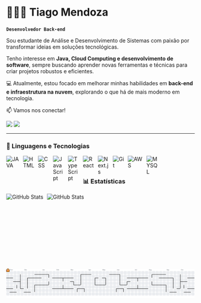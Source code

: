 # 👩🏻‍💻 Tiago Mendoza

**`Desenvolvedor Back-end`**

Sou estudante de Análise e Desenvolvimento de Sistemas com paixão por transformar ideias em soluções tecnológicas.  

Tenho interesse em **Java, Cloud Computing e desenvolvimento de software**, sempre buscando aprender novas ferramentas e técnicas para criar projetos robustos e eficientes.  

💻 Atualmente, estou focado em melhorar minhas habilidades em **back-end e infraestrutura na nuvem**, explorando o que há de mais moderno em tecnologia.  

📫 Vamos nos conectar! 

<div> 
  <a href="https://www.instagram.com/tiagom.z?igsh=MWxkZmdqZGR6NHVidA==" target="_blank"><img src="https://img.shields.io/badge/-Instagram-%23E4405F?style=for-the-badge&logo=instagram&logoColor=white" target="_blank"></a>
  <a href="https://www.linkedin.com/in/tiagomendoza/" target="_blank"><img src="https://img.shields.io/badge/-LinkedIn-%230077B5?style=for-the-badge&logo=linkedin&logoColor=white" target="_blank"></a> 
  
</div>

---

### 🤖 Linguagens e Tecnologias
<img 
    align="left" 
    alt="JAVA" 
    title="JAVA"
    width="35px" 
    style="padding-right: 10px;"
    src="https://cdn.jsdelivr.net/gh/devicons/devicon@latest/icons/java/java-original.svg" />
        
<img 
    align="left" 
    alt="HTML"
    title="HTML" 
    width="30px" 
    style="padding-right: 10px;" 
    src="https://cdn.jsdelivr.net/gh/devicons/devicon@latest/icons/html5/html5-original.svg" 
/>
<img 
    align="left" 
    alt="CSS" 
    title="CSS"
    width="30px" 
    style="padding-right: 10px;" 
    src="https://cdn.jsdelivr.net/gh/devicons/devicon@latest/icons/css3/css3-original.svg" 
/>
<img 
    align="left" 
    alt="JavaScript" 
    title="JavaScript"
    width="30px" 
    style="padding-right: 10px;" 
    src="https://cdn.jsdelivr.net/gh/devicons/devicon@latest/icons/javascript/javascript-original.svg" 
/>
<img 
    align="left" 
    alt="TypeScript"
    title="TypeScript" 
    width="30px" 
    style="padding-right: 10px;" 
    src="https://cdn.jsdelivr.net/gh/devicons/devicon@latest/icons/typescript/typescript-original.svg" 
/>
<img 
    align="left" 
    alt="React"
    title="React" 
    width="30px" 
    style="padding-right: 10px;" 
    src="https://cdn.jsdelivr.net/gh/devicons/devicon@latest/icons/react/react-original.svg" 
/>


<img 
    align="left" 
    alt="Next.js" 
    title="Next.js"
    width="30px" 
    style="padding-right: 10px;" 
    src="https://cdn.jsdelivr.net/gh/devicons/devicon@latest/icons/nextjs/nextjs-original.svg" 
/>
<img 
    align="left" 
    alt="Git" 
    title="Git"
    width="30px" 
    style="padding-right: 10px;" 
    src="https://cdn.jsdelivr.net/gh/devicons/devicon@latest/icons/git/git-original.svg" 
/>


 <img
    align="left" 
    alt="AWS" 
    title="AWS"
    width="40px" 
    style="padding-right: 10px;" 
    src="https://cdn.jsdelivr.net/gh/devicons/devicon@latest/icons/amazonwebservices/amazonwebservices-plain-wordmark.svg" />
          
          
<img 
    align="left" 
    alt="MYSQL" 
    title="MYSQL"
    width="35px" 
    style="padding-right: 10px;" 
    src="https://cdn.jsdelivr.net/gh/devicons/devicon@latest/icons/mysql/mysql-original.svg" />




<br/>
<br/>

### 📊 Estatísticas

<p>
  <img 
    align="left" 
    alt="GitHub Stats" 
    height="200" 
    style="padding-right: 10px;" 
    src="https://github-readme-stats.vercel.app/api?username=Tiago-Mendoza&show_icons=true&theme=tokyonight&include_all_commits=true&locale=pt-br" 
  />

<img 
      align="left" 
      alt="GitHub Stats" 
      height="200" 
      src="https://github-readme-stats.vercel.app/api/top-langs/?username=Tiago-Mendoza&theme=tokyonight&layout=compact&custom_title=Tecnologias&langs_count=9" 
  />

</p>

<br/>
<br/>
<br/>
<br/>

###

<picture>
  <source media="(prefers-color-scheme: dark)" srcset="https://raw.githubusercontent.com/Tiago-Mendoza/Tiago-Mendoza/output/pacman-contribution-graph-dark.svg">
  <source media="(prefers-color-scheme: light)" srcset="https://raw.githubusercontent.com/Tiago-Mendoza/Tiago-Mendoza/output/pacman-contribution-graph.svg">
  <img alt="pacman contribution graph" src="https://raw.githubusercontent.com/Tiago-Mendoza/Tiago-Mendoza/output/pacman-contribution-graph.svg">
</picture>

###
